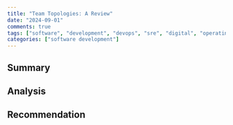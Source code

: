 ```yaml
---
title: "Team Topologies: A Review"
date: "2024-09-01"
comments: true
tags: ["software", "development", "devops", "sre", "digital", "operating", "model"]
categories: ["software development"]
---
```


## Summary


## Analysis

## Recommendation
